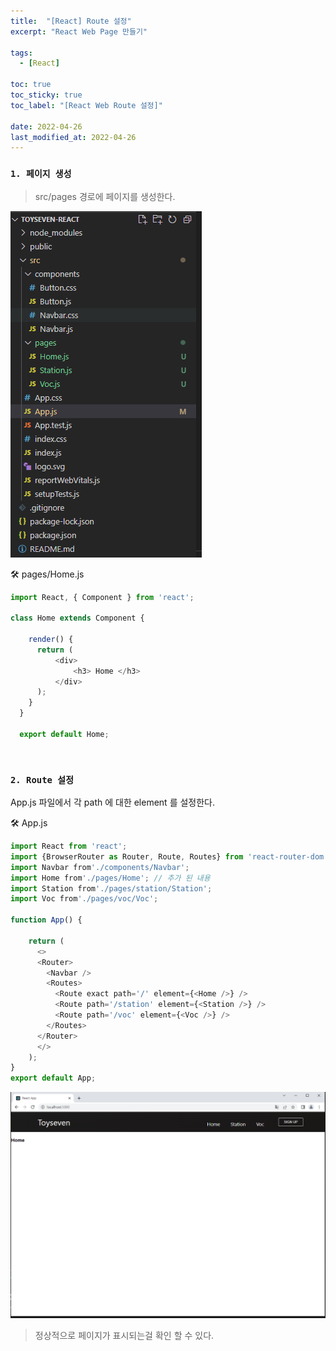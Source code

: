 ```yaml
---
title:  "[React] Route 설정"
excerpt: "React Web Page 만들기"

tags:
  - [React]

toc: true
toc_sticky: true
toc_label: "[React Web Route 설정]"
 
date: 2022-04-26
last_modified_at: 2022-04-26
---
```


### ``1. 페이지 생성``

> src/pages 경로에 페이지를 생성한다.

![VMWare](/assets/image/react/React_toyseven_react_03.PNG)

🛠 pages/Home.js

```js
import React, { Component } from 'react';

class Home extends Component {

    render() {
      return (
          <div>
              <h3> Home </h3>
          </div>
      );
    }
  }
  
  export default Home;
```

<br>

### ``2. Route 설정``

App.js 파일에서 각 path 에 대한 element 를 설정한다.


🛠 App.js

```js
import React from 'react';
import {BrowserRouter as Router, Route, Routes} from 'react-router-dom';
import Navbar from'./components/Navbar';
import Home from'./pages/Home'; // 추가 된 내용
import Station from'./pages/station/Station';
import Voc from'./pages/voc/Voc';

function App() {

    return (
      <>
      <Router>
        <Navbar />
        <Routes>
          <Route exact path='/' element={<Home />} />
          <Route path='/station' element={<Station />} />
          <Route path='/voc' element={<Voc />} />
        </Routes>
      </Router>
      </>
    );
}
export default App;
```

![VMWare](/assets/image/react/React_toyseven_react_04.PNG)


> 정상적으로 페이지가 표시되는걸 확인 할 수 있다.